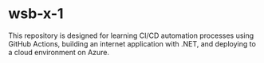 # wsb-x-1

This repository is designed for learning CI/CD automation processes using GitHub Actions, building an internet application with .NET, and deploying to a cloud environment on Azure.
